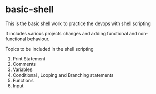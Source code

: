 # basic-shell


This is the basic shell work to practice the devops with shell scripting

It includes various projects changes and adding functional and non-functional behaviour.

Topics to be included in the shell scripting

1. Print Statement
2. Comments
3. Variables
4. Conditional , Looping and Branching statements
5. Functions
6. Input
   

